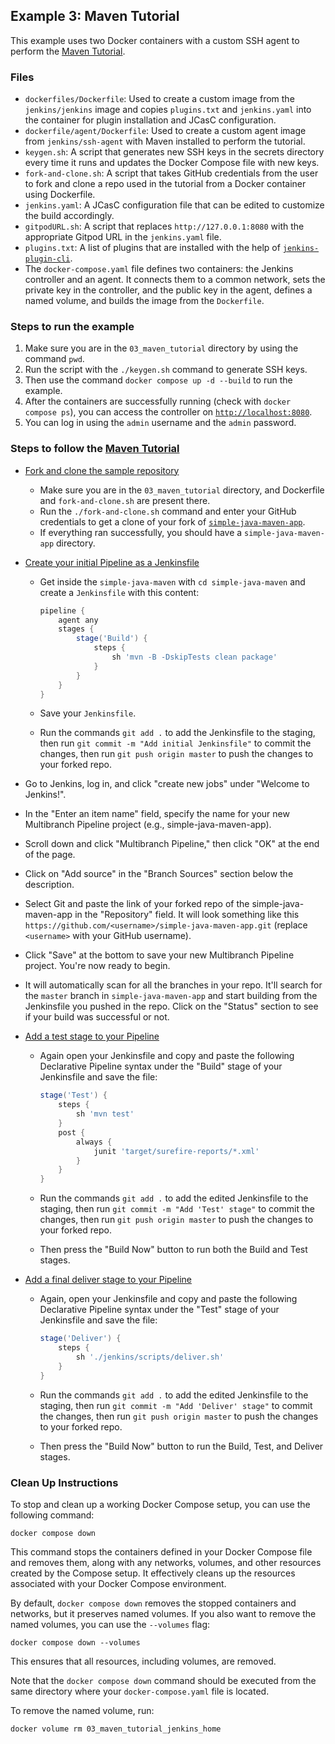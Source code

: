 ## Example 3: Maven Tutorial

This example uses two Docker containers with a custom SSH agent to perform the [Maven Tutorial](https://www.jenkins.io/doc/tutorials/build-a-java-app-with-maven/).

### Files

* `dockerfiles/Dockerfile`: Used to create a custom image from the `jenkins/jenkins` image and copies `plugins.txt` and `jenkins.yaml` into the container for plugin installation and JCasC configuration.
* `dockerfile/agent/Dockerfile`: Used to create a custom agent image from `jenkins/ssh-agent` with Maven installed to perform the tutorial.
* `keygen.sh`: A script that generates new SSH keys in the secrets directory every time it runs and updates the Docker Compose file with new keys.
* `fork-and-clone.sh`: A script that takes GitHub credentials from the user to fork and clone a repo used in the tutorial from a Docker container using Dockerfile.
* `jenkins.yaml`: A JCasC configuration file that can be edited to customize the build accordingly.
* `gitpodURL.sh`: A script that replaces `http://127.0.0.1:8080` with the appropriate Gitpod URL in the `jenkins.yaml` file.
* `plugins.txt`: A list of plugins that are installed with the help of [`jenkins-plugin-cli`](https://www.jenkins.io/doc/book/managing/plugins/#install-with-cli).
* The `docker-compose.yaml` file defines two containers: the Jenkins controller and an agent. It connects them to a common network, sets the private key in the controller, and the public key in the agent, defines a named volume, and builds the image from the `Dockerfile`.

### Steps to run the example

1. Make sure you are in the `03_maven_tutorial` directory by using the command `pwd`.
2. Run the script with the `./keygen.sh` command to generate SSH keys.
3. Then use the command `docker compose up -d --build` to run the example.
4. After the containers are successfully running (check with `docker compose ps`), you can access the controller on [`http://localhost:8080`](http://localhost:8080).
5. You can log in using the `admin` username and the `admin` password.

### Steps to follow the [Maven Tutorial](https://www.jenkins.io/doc/tutorials/build-a-java-app-with-maven)

- [Fork and clone the sample repository](https://www.jenkins.io/doc/tutorials/build-a-java-app-with-maven/#fork-and-clone-the-sample-repository-on-github)
    - Make sure you are in the `03_maven_tutorial` directory, and Dockerfile and `fork-and-clone.sh` are present there.
    - Run the `./fork-and-clone.sh` command and enter your GitHub credentials to get a clone of your fork of [`simple-java-maven-app`](https://github.com/jenkins-docs/simple-java-maven-app).
    - If everything ran successfully, you should have a `simple-java-maven-app` directory.

- [Create your initial Pipeline as a Jenkinsfile](https://www.jenkins.io/doc/tutorials/build-a-java-app-with-maven/#create-your-pipeline-project-in-jenkins)
    - Get inside the `simple-java-maven` with `cd simple-java-maven` and create a `Jenkinsfile` with this content:

      ```groovy
      pipeline {
          agent any
          stages {
              stage('Build') { 
                  steps {
                      sh 'mvn -B -DskipTests clean package' 
                  }
              }
          }
      }
      ```

    - Save your `Jenkinsfile`.
    - Run the commands `git add .` to add the Jenkinsfile to the staging, then run `git commit -m "Add initial Jenkinsfile"` to commit the changes, then run `git push origin master` to push the changes to your forked repo.

- Go to Jenkins, log in, and click "create new jobs" under "Welcome to Jenkins!".
- In the "Enter an item name" field, specify the name for your new Multibranch Pipeline project (e.g., simple-java-maven-app).
- Scroll down and click "Multibranch Pipeline," then click "OK" at the end of the page.
- Click on "Add source" in the "Branch Sources" section below the description.
- Select Git and paste the link of your forked repo of the simple-java-maven-app in the "Repository" field. It will look something like this `https://github.com/<username>/simple-java-maven-app.git` (replace `<username>` with your GitHub username).
- Click "Save" at the bottom to save your new Multibranch Pipeline project. You're now ready to begin.
- It will automatically scan for all the branches in your repo. It'll search for the `master` branch in `simple-java-maven-app` and start building from the Jenkinsfile you pushed in the repo. Click on the "Status" section to see if your build was successful or not.

- [Add a test stage to your Pipeline](https://www.jenkins.io/doc/tutorials/build-a-java-app-with-maven/#add-a-test-stage-to-your-pipeline)
    - Again open your Jenkinsfile and copy and paste the following Declarative Pipeline syntax under the "Build" stage of your Jenkinsfile and save the file:

      ```groovy
      stage('Test') {
          steps {
              sh 'mvn test'
          }
          post {
              always {
                  junit 'target/surefire-reports/*.xml'
              }
          }
      }
      ```

    - Run the commands `git add .` to add the edited Jenkinsfile to the staging, then run `git commit -m "Add 'Test' stage"` to commit the changes, then run `git push origin master` to push the changes to your forked repo.
    - Then press the "Build Now" button to run both the Build and Test stages.

- [Add a final deliver stage to your Pipeline](https://www.jenkins.io/doc/tutorials/build-a-java-app-with-maven/#add-a-final-deliver-stage-to-your-pipeline)
    - Again, open your Jenkinsfile and copy and paste the following Declarative Pipeline syntax under the "Test" stage of your Jenkinsfile and save the file:

      ```groovy
      stage('Deliver') {
          steps {
              sh './jenkins/scripts/deliver.sh'
          }
      }
      ```

    - Run the commands `git add .` to add the edited Jenkinsfile to the staging, then run `git commit -m "Add 'Deliver' stage"` to commit the changes, then run `git push origin master` to push the changes to your forked repo.
    - Then press the "Build Now" button to run the Build, Test, and Deliver stages.

### Clean Up Instructions

To stop and clean up a working Docker Compose setup, you can use the following command:

`docker compose down` 

This command stops the containers defined in your Docker Compose file and removes them, along with any networks, volumes, and other resources created by the Compose setup.
It effectively cleans up the resources associated with your Docker Compose environment.

By default, `docker compose down` removes the stopped containers and networks, but it preserves named volumes.
If you also want to remove the named volumes, you can use the `--volumes` flag:

`docker compose down --volumes` 

This ensures that all resources, including volumes, are removed.

Note that the `docker compose down` command should be executed from the same directory where your `docker-compose.yaml` file is located.

To remove the named volume, run:

`docker volume rm 03_maven_tutorial_jenkins_home` 
